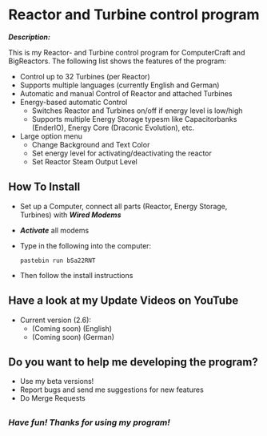 # Reactor and Turbine control program
***Description:***

This is my Reactor- and Turbine control program for ComputerCraft and BigReactors.
The following list shows the features of the program:
- Control up to 32 Turbines (per Reactor)
- Supports multiple languages (currently English and German)
- Automatic and manual Control of Reactor and attached Turbines
- Energy-based automatic Control
    - Switches Reactor and Turbines on/off if energy level is low/high
    - Supports multiple Energy Storage typesm like Capacitorbanks (EnderIO), Energy Core (Draconic Evolution), etc.
- Large option menu
    - Change Background and Text Color
    - Set energy level for activating/deactivating the reactor
    - Set Reactor Steam Output Level
    
## How To Install
- Set up a Computer, connect all parts (Reactor, Energy Storage, Turbines) with ***Wired Modems***
- ***Activate*** all modems
- Type in the following into the computer:

    ```
    pastebin run bSa22RNT
    ```
        
- Then follow the install instructions

## Have a look at my Update Videos on YouTube
- Current version (2.6):
    - (Coming soon) (English)
    - (Coming soon) (German)
    
    
## Do you want to help me developing the program?
- Use my beta versions!
- Report bugs and send me suggestions for new features
- Do Merge Requests

## 


### *Have fun! Thanks for using my program!*



